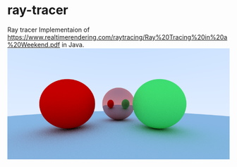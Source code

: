 # ray-tracer
Ray tracer
Implementaion of https://www.realtimerendering.com/raytracing/Ray%20Tracing%20in%20a%20Weekend.pdf in Java.
![screenshot.png](screenshot.png)
